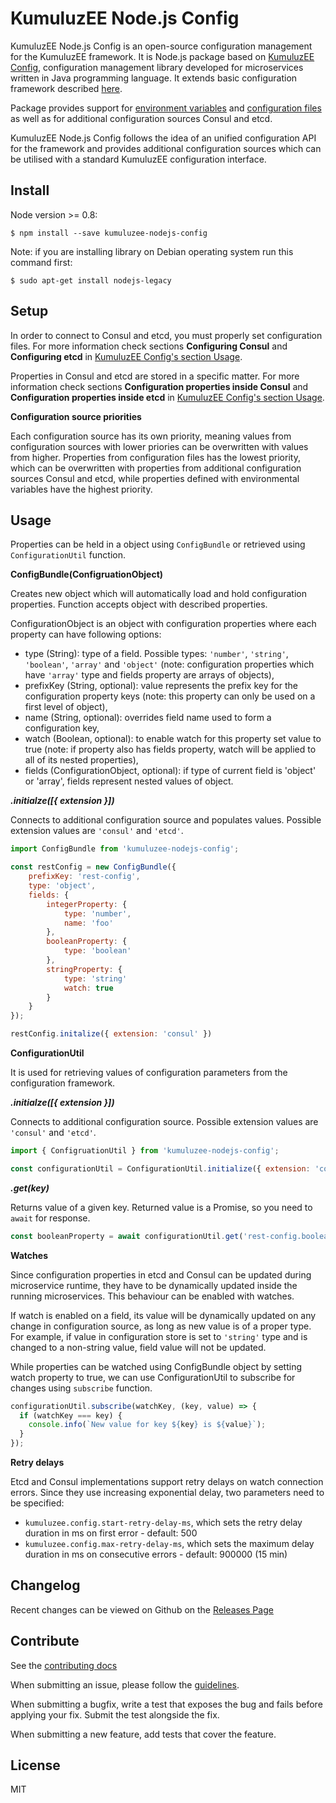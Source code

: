 # KumuluzEE Node.js Config

KumuluzEE Node.js Config is an open-source configuration management for the KumuluzEE framework. It is Node.js package based on [KumuluzEE Config](https://github.com/kumuluz/kumuluzee-config), configuration management library developed for microservices written in Java programming language. It extends basic configuration framework described [here](https://github.com/kumuluz/kumuluzee/wiki/Configuration).

Package provides support for [environment variables](https://github.com/kumuluz/kumuluzee/wiki/Configuration#environment-variables) and [configuration files](https://github.com/kumuluz/kumuluzee/wiki/Configuration#configuration-files) as well as for additional configuration sources Consul and etcd.

KumuluzEE Node.js Config follows the idea of an unified configuration API for the framework and provides additional configuration sources which can be utilised with a standard KumuluzEE configuration interface.



## Install


Node version >= 0.8:

```
$ npm install --save kumuluzee-nodejs-config
```

Note: if you are installing library on Debian operating system run this command first:

```
$ sudo apt-get install nodejs-legacy
```

## Setup
In order to connect to Consul and etcd, you must properly set configuration files. For more information check sections **Configuring Consul** and **Configuring etcd**  in [KumuluzEE Config's section Usage](https://github.com/kumuluz/kumuluzee-config#usage).

Properties in Consul and etcd are stored in a specific matter. For more information check sections  **Configuration properties inside Consul** and **Configuration properties inside etcd** in [KumuluzEE Config's section Usage](https://github.com/kumuluz/kumuluzee-config#usage).


**Configuration source priorities**

Each configuration source has its own priority, meaning values from configuration sources with lower priories can be overwritten with values from higher. Properties from configuration files has the lowest priority, which can be overwritten with properties from additional configuration sources Consul and etcd, while properties defined with environmental variables have the highest priority.

## Usage

Properties can be held in a object using `ConfigBundle` or retrieved using `ConfigurationUtil` function.

**ConfigBundle(ConfigruationObject)**

Creates new object which will automatically load and hold configuration properties. Function accepts object with described properties.

ConfigurationObject is an object with configuration properties where each property can have following options:
* type (String): type of a field. Possible types: `'number'`, `'string'`, `'boolean'`, `'array'` and `'object'` (note: configuration properties which have `'array'` type and fields property are arrays of objects),
*   prefixKey (String, optional): value represents the prefix key for the configuration property keys (note: this property can only be used on a first level of object),
* name (String, optional): overrides field name used to form a configuration key,
* watch (Boolean, optional): to enable watch for this property set value to true (note: if property also has fields property, watch will be applied to all of its nested properties),
* fields (ConfigurationObject, optional): if type of current field is 'object' or 'array', fields represent nested values of object.

***.initialze([{ extension }])***

Connects to additional configuration source and populates values. Possible extension values are `'consul'` and `'etcd'`.

```javascript
import ConfigBundle from 'kumuluzee-nodejs-config';

const restConfig = new ConfigBundle({
    prefixKey: 'rest-config',
    type: 'object',
    fields: {
        integerProperty: {
            type: 'number',
            name: 'foo'
        },
        booleanProperty: {
            type: 'boolean'
        },
        stringProperty: {
            type: 'string'
            watch: true
        }
    }
});

restConfig.initalize({ extension: 'consul' })
```

**ConfigurationUtil**

It is used for retrieving values of configuration parameters from the configuration framework.

***.initialze([{ extension }])***

Connects to additional configuration source. Possible extension values are `'consul'` and `'etcd'`.

```javascript
import { ConfigruationUtil } from 'kumuluzee-nodejs-config';

const configurationUtil = ConfigurationUtil.initialize({ extension: 'consul' });
```

***.get(key)***

Returns value of a given key. Returned value is a Promise, so you need to `await` for response.

```javascript
const booleanProperty = await configurationUtil.get('rest-config.boolean-property');
```

**Watches**

Since configuration properties in etcd and Consul can be updated during microservice runtime, they have to be dynamically updated inside the running microservices. This behaviour can be enabled with watches.

If watch is enabled on a field, its value will be dynamically updated on any change in configuration source, as long as new value is of a proper type. For example, if value in configuration store is set to `'string'` type and is changed to a non-string value, field value will not be updated.

While properties can be watched using ConfigBundle object by setting watch property to true, we can use ConfigurationUtil to subscribe for changes using `subscribe` function.

```javascript
configurationUtil.subscribe(watchKey, (key, value) => {
  if (watchKey === key) {
    console.info(`New value for key ${key} is ${value}`);
  }
});
```

**Retry delays**

Etcd and Consul implementations support retry delays on watch connection errors. Since they use increasing exponential delay, two parameters need to be specified:

* `kumuluzee.config.start-retry-delay-ms`, which sets the retry delay duration in ms on first error - default: 500
* `kumuluzee.config.max-retry-delay-ms`, which sets the maximum delay duration in ms on consecutive errors - default: 900000 (15 min)

## Changelog

Recent changes can be viewed on Github on the [Releases Page](https://github.com/kumuluz/kumuluzee/releases)

## Contribute

See the [contributing docs](https://github.com/kumuluz/kumuluzee-nodejs-config/blob/master/CONTRIBUTING.md)

When submitting an issue, please follow the [guidelines](https://github.com/kumuluz/kumuluzee-nodejs-config/blob/master/CONTRIBUTING.md#bugs).

When submitting a bugfix, write a test that exposes the bug and fails before applying your fix. Submit the test alongside the fix.

When submitting a new feature, add tests that cover the feature.

## License

MIT

